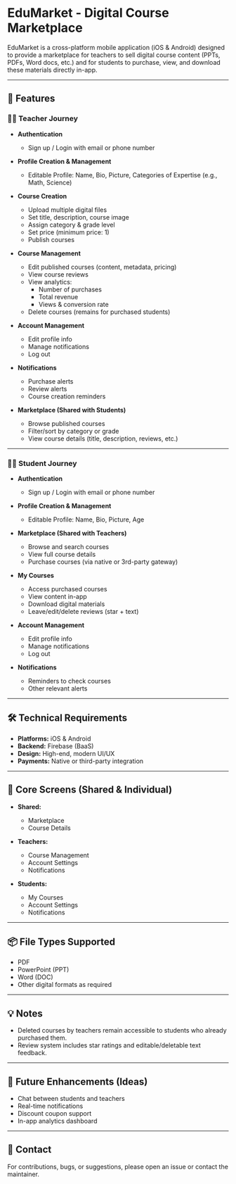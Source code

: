 # EduMarket - Digital Course Marketplace

EduMarket is a cross-platform mobile application (iOS & Android) designed to provide a marketplace for teachers to sell digital course content (PPTs, PDFs, Word docs, etc.) and for students to purchase, view, and download these materials directly in-app.

---

## 🚀 Features

### 🧑‍🏫 Teacher Journey

- **Authentication**
  - Sign up / Login with email or phone number

- **Profile Creation & Management**
  - Editable Profile: Name, Bio, Picture, Categories of Expertise (e.g., Math, Science)

- **Course Creation**
  - Upload multiple digital files
  - Set title, description, course image
  - Assign category & grade level
  - Set price (minimum price: 1)
  - Publish courses

- **Course Management**
  - Edit published courses (content, metadata, pricing)
  - View course reviews
  - View analytics:
    - Number of purchases
    - Total revenue
    - Views & conversion rate
  - Delete courses (remains for purchased students)

- **Account Management**
  - Edit profile info
  - Manage notifications
  - Log out

- **Notifications**
  - Purchase alerts
  - Review alerts
  - Course creation reminders

- **Marketplace (Shared with Students)**
  - Browse published courses
  - Filter/sort by category or grade
  - View course details (title, description, reviews, etc.)

---

### 👨‍🎓 Student Journey

- **Authentication**
  - Sign up / Login with email or phone number

- **Profile Creation & Management**
  - Editable Profile: Name, Bio, Picture, Age

- **Marketplace (Shared with Teachers)**
  - Browse and search courses
  - View full course details
  - Purchase courses (via native or 3rd-party gateway)

- **My Courses**
  - Access purchased courses
  - View content in-app
  - Download digital materials
  - Leave/edit/delete reviews (star + text)

- **Account Management**
  - Edit profile info
  - Manage notifications
  - Log out

- **Notifications**
  - Reminders to check courses
  - Other relevant alerts

---

## 🛠️ Technical Requirements

- **Platforms:** iOS & Android
- **Backend:** Firebase (BaaS)
- **Design:** High-end, modern UI/UX
- **Payments:** Native or third-party integration

---

## 🧩 Core Screens (Shared & Individual)

- **Shared:**
  - Marketplace
  - Course Details

- **Teachers:**
  - Course Management
  - Account Settings
  - Notifications

- **Students:**
  - My Courses
  - Account Settings
  - Notifications

---

## 📦 File Types Supported
- PDF
- PowerPoint (PPT)
- Word (DOC)
- Other digital formats as required

---

## 💡 Notes
- Deleted courses by teachers remain accessible to students who already purchased them.
- Review system includes star ratings and editable/deletable text feedback.

---

## 📲 Future Enhancements (Ideas)
- Chat between students and teachers
- Real-time notifications
- Discount coupon support
- In-app analytics dashboard

---

## 📧 Contact
For contributions, bugs, or suggestions, please open an issue or contact the maintainer.

